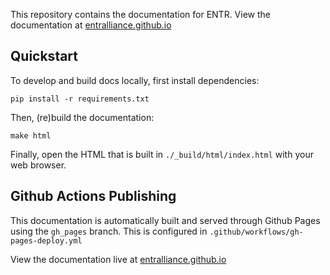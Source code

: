 This repository contains the documentation for ENTR.
View the documentation at [entralliance.github.io](entralliance.github.io)

## Quickstart

To develop and build docs locally, first install dependencies:

```
pip install -r requirements.txt
```

Then, (re)build the documentation:

```
make html
```

Finally, open the HTML that is built in `./_build/html/index.html` with your web browser.

## Github Actions Publishing

This documentation is automatically built and served through Github Pages using the `gh_pages` branch. This is configured in `.github/workflows/gh-pages-deploy.yml`

View the documentation live at [entralliance.github.io](entralliance.github.io)